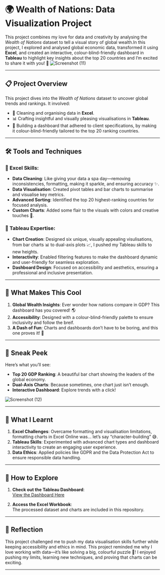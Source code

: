 # 🌍 Wealth of Nations: Data Visualization Project  

This project combines my love for data and creativity by analysing the *Wealth of Nations* dataset to tell a visual story of global wealth.In this project, I explored and analysed global economic data, transformed it using **Excel**, and created an interactive, colour-blind-friendly dashboard in **Tableau** to highlight key insights about the top 20 countries and I’m excited to share it with you! 🎉 
![Screenshot (11)](https://github.com/user-attachments/assets/0c8c4520-b436-45d7-9c52-03ab5ac8a6f8)

---

## 📋 Project Overview  

This project dives into the *Wealth of Nations* dataset to uncover global trends and rankings. It involved:  
- 🧹 Cleaning and organising data in **Excel**.  
- 📊 Crafting insightful and visually pleasing visualisations in **Tableau**.  
- 🌈 Building a dashboard that adhered to client specifications, by making it colour-blind-friendly tailored to the top 20 ranking countries.  

---

## 🛠️ Tools and Techniques  

### 🔵 Excel Skills:  
- **Data Cleaning**: Like giving your data a spa day—removing inconsistencies, formatting, making it sparkle, and ensuring accuracy ✨.  
- **Data Visualisation**: Created pivot tables and bar charts to summarise and visualise key metrics.  
- **Advanced Sorting**: Identified the top 20 highest-ranking countries for focused analysis.
- **Custom Charts**: Added some flair to the visuals with colors and creative touches 🎨.  


### 🔴 Tableau Expertise:  
- **Chart Creation**: Designed six unique, visually appealing visulisations, from bar charts 📊 to dual-axis plots 📈, I pushed my Tableau skills to new heights.  
- **Interactivity**: Enabled filtering features to make the dashboard dynamic and user-friendly for seamless exploration.  
- **Dashboard Design**: Focused on accessibility and aesthetics, ensuring a professional and inclusive presentation.  

---

## 🌈 What Makes This Cool  

1. **Global Wealth Insights**: Ever wonder how nations compare in GDP? This dashboard has you covered! 🌎  
2. **Accessibility**: Designed with a colour-blind-friendly palette to ensure inclusivity and follow the breif. 
3. **A Dash of Fun**: Charts and dashboards don’t have to be boring, and this one proves it! 🎉  

---

## 📸 Sneak Peek  

Here’s what you’ll see:  
- **Top 20 GDP Ranking**: A beautiful bar chart showing the leaders of the global economy.  
- **Dual-Axis Charts**: Because sometimes, one chart just isn’t enough.  
- **Interactive Dashboard**: Explore trends with a click! 
 
![Screenshot (12)](https://github.com/user-attachments/assets/1c46e974-bd79-455b-b1c3-dc1a8e957480)

---

## 🎯 What I Learnt 

1. **Excel Challenges**: Overcame formatting and visualisation limitations, formatting charts in Excel Online was… let’s say “character-building” 😅.  
2. **Tableau Skills**: Experimented with advanced chart types and dashboard interactivity to create an engaging user experience.  
3. **Data Ethics**: Applied policies like GDPR and the Data Protection Act to ensure responsible data handling.  

---

## 🚀 How to Explore  

1. **Check out the Tableau Dashboard**:  
   [View the Dashboard Here](https://public.tableau.com/app/profile/marnie.blades/viz/assignmentwealthofnations2/Dashboard1?publish=yes)  

2. **Access the Excel Workbook**:  
   The processed dataset and charts are included in this repository.  

---

## 📝 Reflection  

This project challenged me to push my data visualisation skills further while keeping accessibility and ethics in mind. This project reminded me why I love working with data—it’s like solving a big, colourful puzzle 🧩! I enjoyed pushing my limits, learning new techniques, and proving that charts can be exciting.  

---

